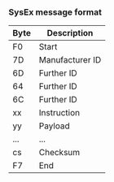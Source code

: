 ### SysEx message format
|Byte|Description|
|---|---|
|F0|Start|
|7D|Manufacturer ID|
|6D|Further ID|
|64|Further ID|
|6C|Further ID|
|xx|Instruction|
|yy|Payload|
|...|...|
|cs|Checksum|
|F7|End|
